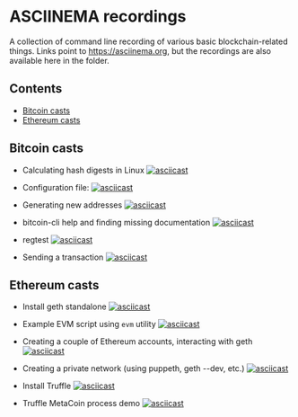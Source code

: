 # ASCIINEMA recordings
A collection of command line recording of various basic blockchain-related things.
Links point to https://asciinema.org, but the recordings are also available here in the folder.

## Contents
* [Bitcoin casts](#bitcoin-casts)
* [Ethereum casts](#ethereum-casts)

## Bitcoin casts

* Calculating hash digests in Linux
[![asciicast](https://asciinema.org/a/GMJnJJjoqqrF1REKQRRVJ3vDk.svg)](https://asciinema.org/a/GMJnJJjoqqrF1REKQRRVJ3vDk)

* Configuration file:
[![asciicast](https://asciinema.org/a/VatHnNO6ng10WI2aU91IlUZIC.svg)](https://asciinema.org/a/VatHnNO6ng10WI2aU91IlUZIC)

* Generating new addresses
[![asciicast](https://asciinema.org/a/191092.svg)](https://asciinema.org/a/191092)

* bitcoin-cli help and finding missing documentation
[![asciicast](https://asciinema.org/a/191148.svg)](https://asciinema.org/a/191148)

* regtest
[![asciicast](https://asciinema.org/a/0rATIhSdLzkd2bAUQHH4pWa8d.svg)](https://asciinema.org/a/0rATIhSdLzkd2bAUQHH4pWa8d)

* Sending a transaction
[![asciicast](https://asciinema.org/a/191089.svg)](https://asciinema.org/a/191089)

## Ethereum casts

* Install geth standalone
[![asciicast](https://asciinema.org/a/193318.svg)](https://asciinema.org/a/193318)

* Example EVM script using `evm` utility
[![asciicast](https://asciinema.org/a/225075.svg)](https://asciinema.org/a/225075)

* Creating a couple of Ethereum accounts, interacting with geth
[![asciicast](https://asciinema.org/a/193321.svg)](https://asciinema.org/a/193321)

* Creating a private network (using puppeth, geth --dev, etc.)
[![asciicast](https://asciinema.org/a/194567.svg)](https://asciinema.org/a/194567)

* Install Truffle
[![asciicast](https://asciinema.org/a/194440.svg)](https://asciinema.org/a/194440)

* Truffle MetaCoin process demo
[![asciicast](https://asciinema.org/a/206819.svg)](https://asciinema.org/a/206819)

